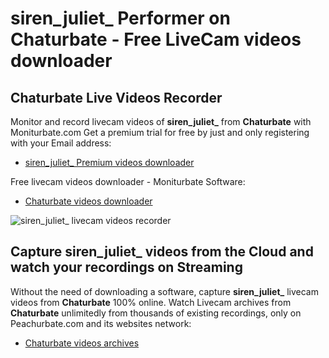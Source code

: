 # siren_juliet_ Performer on Chaturbate - Free LiveCam videos downloader

## Chaturbate Live Videos Recorder

Monitor and record livecam videos of **siren_juliet_** from **Chaturbate** with Moniturbate.com
Get a premium trial for free by just and only registering with your Email address:
* [siren_juliet_ Premium videos downloader](https://moniturbate.com/request-demo-licence-key.html)

Free livecam videos downloader - Moniturbate Software:
* [Chaturbate videos downloader](https://moniturbate.com/moniturbate-download-software.html)

![siren_juliet_ livecam videos recorder](https://peachurnet.com/templates/moniturbate-software.png)


## Capture siren_juliet_ videos from the Cloud and watch your recordings on Streaming

Without the need of downloading a software, capture **siren_juliet_** livecam videos from **Chaturbate** 100% online.
Watch Livecam archives from **Chaturbate** unlimitedly from thousands of existing recordings, only on Peachurbate.com and its websites network:
* [Chaturbate videos archives](https://peachurnet.com/)